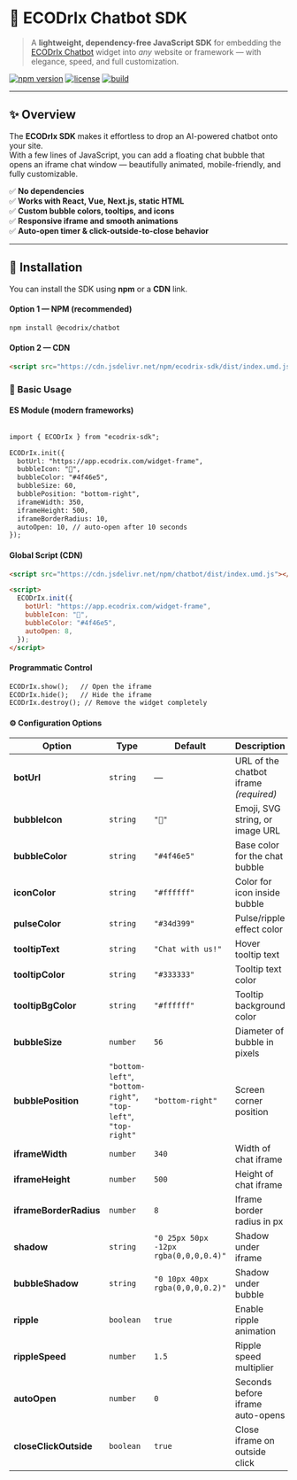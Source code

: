 # 🧠 ECODrIx Chatbot SDK

> A **lightweight, dependency-free JavaScript SDK** for embedding the [ECODrIx Chatbot](https://app.ecodrix.com) widget into *any* website or framework — with elegance, speed, and full customization.

[![npm version](https://img.shields.io/npm/v/ecodrix-sdk.svg?color=4f46e5&style=flat-square)](https://www.npmjs.com/package/@ecodrix/chatbot)
[![license](https://img.shields.io/badge/license-MIT-success.svg?style=flat-square)](LICENSE)
[![build](https://img.shields.io/badge/build-rollup-orange.svg?style=flat-square)](https://rollupjs.org)

---

## ✨ Overview

The **ECODrIx SDK** makes it effortless to drop an AI-powered chatbot onto your site.  
With a few lines of JavaScript, you can add a floating chat bubble that opens an iframe chat window — beautifully animated, mobile-friendly, and fully customizable.

✅ **No dependencies**  
✅ **Works with React, Vue, Next.js, static HTML**  
✅ **Custom bubble colors, tooltips, and icons**  
✅ **Responsive iframe and smooth animations**  
✅ **Auto-open timer & click-outside-to-close behavior**

---

## 🚀 Installation

You can install the SDK using **npm** or a **CDN** link.

#### Option 1 — NPM (recommended)

```bash
npm install @ecodrix/chatbot

```
#### Option 2 — CDN
```markdown
<script src="https://cdn.jsdelivr.net/npm/ecodrix-sdk/dist/index.umd.js"></script>
```

### 🧩 Basic Usage

#### ES Module (modern frameworks)
```markdown

import { ECODrIx } from "ecodrix-sdk";

ECODrIx.init({
  botUrl: "https://app.ecodrix.com/widget-frame",
  bubbleIcon: "💬",
  bubbleColor: "#4f46e5",
  bubbleSize: 60,
  bubblePosition: "bottom-right",
  iframeWidth: 350,
  iframeHeight: 500,
  iframeBorderRadius: 10,
  autoOpen: 10, // auto-open after 10 seconds
});

```
#### Global Script (CDN)
```markdown
<script src="https://cdn.jsdelivr.net/npm/chatbot/dist/index.umd.js"></script>

<script>
  ECODrIx.init({
    botUrl: "https://app.ecodrix.com/widget-frame",
    bubbleIcon: "💬",
    bubbleColor: "#4f46e5",
    autoOpen: 8,
  });
</script>

```

#### Programmatic Control

```markdown
ECODrIx.show();   // Open the iframe
ECODrIx.hide();   // Hide the iframe
ECODrIx.destroy(); // Remove the widget completely
```

#### ⚙️ Configuration Options

| Option                 | Type                                                           | Default                               | Description                            |
| ---------------------- | -------------------------------------------------------------- | ------------------------------------- | -------------------------------------- |
| **botUrl**             | `string`                                                       | —                                     | URL of the chatbot iframe *(required)* |
| **bubbleIcon**         | `string`                                                       | `"💬"`                                | Emoji, SVG string, or image URL        |
| **bubbleColor**        | `string`                                                       | `"#4f46e5"`                           | Base color for the chat bubble         |
| **iconColor**          | `string`                                                       | `"#ffffff"`                           | Color for icon inside bubble           |
| **pulseColor**         | `string`                                                       | `"#34d399"`                           | Pulse/ripple effect color              |
| **tooltipText**        | `string`                                                       | `"Chat with us!"`                     | Hover tooltip text                     |
| **tooltipColor**       | `string`                                                       | `"#333333"`                           | Tooltip text color                     |
| **tooltipBgColor**     | `string`                                                       | `"#ffffff"`                           | Tooltip background color               |
| **bubbleSize**         | `number`                                                       | `56`                                  | Diameter of bubble in pixels           |
| **bubblePosition**     | `"bottom-left"`, `"bottom-right"`, `"top-left"`, `"top-right"` | `"bottom-right"`                      | Screen corner position                 |
| **iframeWidth**        | `number`                                                       | `340`                                 | Width of chat iframe                   |
| **iframeHeight**       | `number`                                                       | `500`                                 | Height of chat iframe                  |
| **iframeBorderRadius** | `number`                                                       | `8`                                   | Iframe border radius in px             |
| **shadow**             | `string`                                                       | `"0 25px 50px -12px rgba(0,0,0,0.4)"` | Shadow under iframe                    |
| **bubbleShadow**       | `string`                                                       | `"0 10px 40px rgba(0,0,0,0.2)"`       | Shadow under bubble                    |
| **ripple**             | `boolean`                                                      | `true`                                | Enable ripple animation                |
| **rippleSpeed**        | `number`                                                       | `1.5`                                 | Ripple speed multiplier                |
| **autoOpen**           | `number`                                                       | `0`                                   | Seconds before iframe auto-opens       |
| **closeClickOutside**  | `boolean`                                                      | `true`                                | Close iframe on outside click          |

